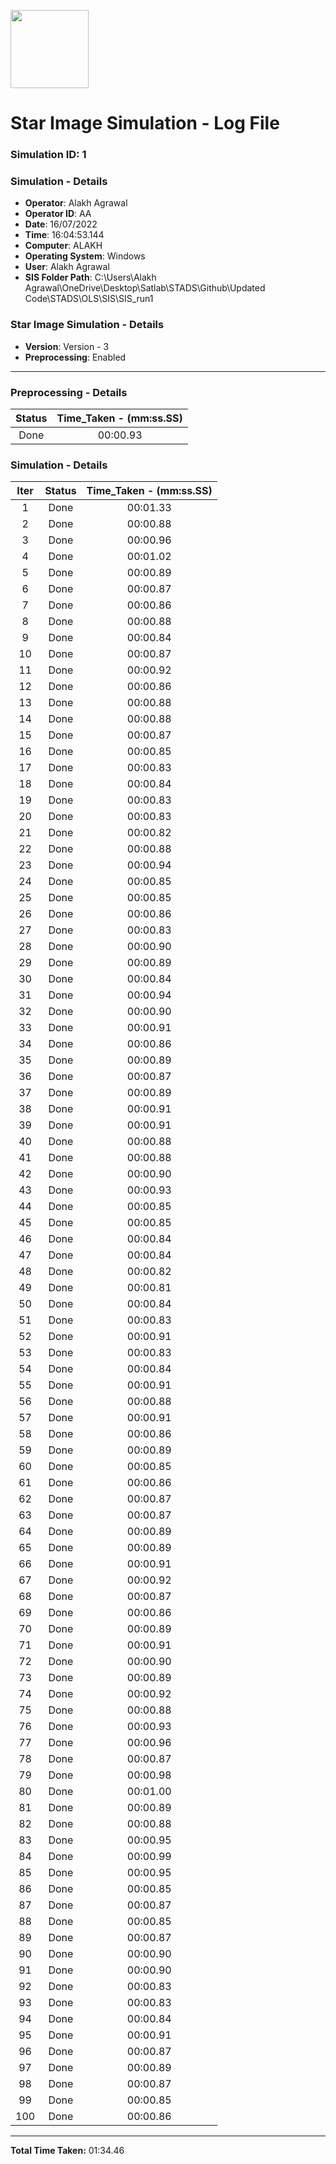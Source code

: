 [<img src="https://www.aero.iitb.ac.in/satlab/images/IITBSSP2019.png" width="125"/>](image.png)

# Star Image Simulation - Log File

### Simulation ID: 1

### Simulation - Details
* **Operator**: Alakh Agrawal
* **Operator ID**: AA
* **Date**: 16/07/2022
* **Time**: 16:04:53.144
* **Computer**: ALAKH
* **Operating System**: Windows
* **User**: Alakh Agrawal
* **SIS Folder Path**: C:\Users\Alakh Agrawal\OneDrive\Desktop\Satlab\STADS\Github\Updated Code\STADS\OLS\SIS\SIS_run1

### Star Image Simulation - Details
* **Version**: Version - 3
* **Preprocessing**: Enabled

---

### Preprocessing - Details

|Status|Time_Taken - (mm:ss.SS)
|:---:|:---:|
|Done|00:00.93|

### Simulation - Details

|Iter|Status|Time_Taken - (mm:ss.SS)|
|:---:|:---:|:---:|
|1|Done|00:01.33|
|2|Done|00:00.88|
|3|Done|00:00.96|
|4|Done|00:01.02|
|5|Done|00:00.89|
|6|Done|00:00.87|
|7|Done|00:00.86|
|8|Done|00:00.88|
|9|Done|00:00.84|
|10|Done|00:00.87|
|11|Done|00:00.92|
|12|Done|00:00.86|
|13|Done|00:00.88|
|14|Done|00:00.88|
|15|Done|00:00.87|
|16|Done|00:00.85|
|17|Done|00:00.83|
|18|Done|00:00.84|
|19|Done|00:00.83|
|20|Done|00:00.83|
|21|Done|00:00.82|
|22|Done|00:00.88|
|23|Done|00:00.94|
|24|Done|00:00.85|
|25|Done|00:00.85|
|26|Done|00:00.86|
|27|Done|00:00.83|
|28|Done|00:00.90|
|29|Done|00:00.89|
|30|Done|00:00.84|
|31|Done|00:00.94|
|32|Done|00:00.90|
|33|Done|00:00.91|
|34|Done|00:00.86|
|35|Done|00:00.89|
|36|Done|00:00.87|
|37|Done|00:00.89|
|38|Done|00:00.91|
|39|Done|00:00.91|
|40|Done|00:00.88|
|41|Done|00:00.88|
|42|Done|00:00.90|
|43|Done|00:00.93|
|44|Done|00:00.85|
|45|Done|00:00.85|
|46|Done|00:00.84|
|47|Done|00:00.84|
|48|Done|00:00.82|
|49|Done|00:00.81|
|50|Done|00:00.84|
|51|Done|00:00.83|
|52|Done|00:00.91|
|53|Done|00:00.83|
|54|Done|00:00.84|
|55|Done|00:00.91|
|56|Done|00:00.88|
|57|Done|00:00.91|
|58|Done|00:00.86|
|59|Done|00:00.89|
|60|Done|00:00.85|
|61|Done|00:00.86|
|62|Done|00:00.87|
|63|Done|00:00.87|
|64|Done|00:00.89|
|65|Done|00:00.89|
|66|Done|00:00.91|
|67|Done|00:00.92|
|68|Done|00:00.87|
|69|Done|00:00.86|
|70|Done|00:00.89|
|71|Done|00:00.91|
|72|Done|00:00.90|
|73|Done|00:00.89|
|74|Done|00:00.92|
|75|Done|00:00.88|
|76|Done|00:00.93|
|77|Done|00:00.96|
|78|Done|00:00.87|
|79|Done|00:00.98|
|80|Done|00:01.00|
|81|Done|00:00.89|
|82|Done|00:00.88|
|83|Done|00:00.95|
|84|Done|00:00.99|
|85|Done|00:00.95|
|86|Done|00:00.85|
|87|Done|00:00.87|
|88|Done|00:00.85|
|89|Done|00:00.87|
|90|Done|00:00.90|
|91|Done|00:00.90|
|92|Done|00:00.83|
|93|Done|00:00.83|
|94|Done|00:00.84|
|95|Done|00:00.91|
|96|Done|00:00.87|
|97|Done|00:00.89|
|98|Done|00:00.87|
|99|Done|00:00.85|
|100|Done|00:00.86|

---

**Total Time Taken:** 01:34.46
